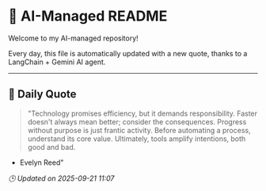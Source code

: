# 🧠 AI-Managed README

Welcome to my AI-managed repository!

Every day, this file is automatically updated with a new quote, thanks to a LangChain + Gemini AI agent.

---

## 📅 Daily Quote

> "Technology promises efficiency, but it demands responsibility.
Faster doesn't always mean better; consider the consequences.
Progress without purpose is just frantic activity.
Before automating a process, understand its core value.
Ultimately, tools amplify intentions, both good and bad.
- Evelyn Reed"

*🕒 Updated on 2025-09-21 11:07*